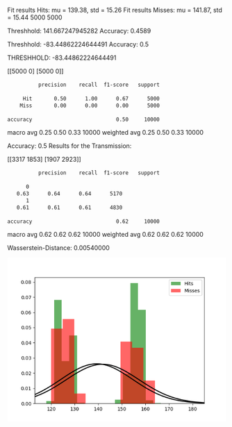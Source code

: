 Fit results Hits: mu = 139.38,  std = 15.26
Fit results Misses: mu = 141.87,  std = 15.44
5000
5000

Threshhold:  141.667247945282 
Accuracy:  0.4589

Threshhold:  -83.44862224644491 
Accuracy:  0.5


THRESHHOLD:  -83.44862224644491

 [[5000    0]
 [5000    0]] 

              precision    recall  f1-score   support

         Hit       0.50      1.00      0.67      5000
        Miss       0.00      0.00      0.00      5000

    accuracy                           0.50     10000
   macro avg       0.25      0.50      0.33     10000
weighted avg       0.25      0.50      0.33     10000

Accuracy:  0.5
Results for the Transmission:

 [[3317 1853]
 [1907 2923]] 

              precision    recall  f1-score   support

          0
       0.63      0.64      0.64      5170
          1
       0.61      0.61      0.61      4830

    accuracy                           0.62     10000
   macro avg       0.62      0.62      0.62     10000
weighted avg       0.62      0.62      0.62     10000

Wasserstein-Distance: 0.00540000

![image](Figure_1.png)